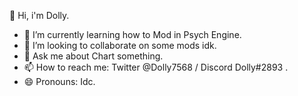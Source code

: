  👋 Hi, i'm Dolly.

- 🌱 I’m currently learning how to Mod in Psych Engine.
- 👯 I’m looking to collaborate on some mods idk.
- 💬 Ask me about Chart something.
- 📫 How to reach me: Twitter @Dolly7568 / Discord Dolly#2893 .
- 😄 Pronouns: Idc.
<!--
**Dolly5768/Dolly5768** is a ✨ _special_ ✨ repository because its `README.md` (this file) appears on your GitHub profile.

Here are some ideas to get you started:

- 🔭 I’m currently working on ...
- 🌱 I’m currently learning ...
- 👯 I’m looking to collaborate on ...
- 🤔 I’m looking for help with ...
- 💬 Ask me about ...
- 📫 How to reach me: ...
- 😄 Pronouns: ...
- ⚡ Fun fact: ...
-->
